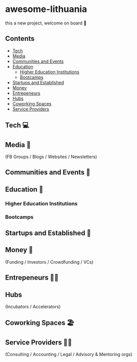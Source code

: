 # awesome-lithuania

this a new project, welcome on board 👋

## Contents

- [Tech](#tech-)
- [Media](#media-)
- [Communities and Events](#communities-and-events-)
- [Education](#education-)
  - [Higher Education Institutions](#higher-education-institutions)
  - [Bootcamps](#bootcamps)
- [Startups and Established](#startups-and-established-)
- [Money](#money-)
- [Entrepeneurs](#entrepeneurs-)
- [Hubs](#hubs-)
- [Coworking Spaces](#coworking-spaces-)
- [Service Providers](#service-providers-)

## Tech 💻


## Media 🎥
(FB Groups / Blogs / Websites / Newsletters)


## Communities and Events 🎫


## Education 🏫
### Higher Education Institutions
### Bootcamps


## Startups and Established 🚀


## Money 💸
(Funding / Investors / Crowdfunding / VCs)


## Entrepeneurs 👨‍🚀


## Hubs 
(Incubators / Accelerators)


## Coworking Spaces 🏖️


## Service Providers 🐕‍🦺
(Consulting / Accounting / Legal / Advisory & Mentoring orgs)
